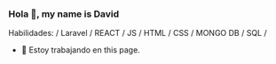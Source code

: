 ### Hola 👋, my name is David




Habilidades: / Laravel  / REACT / JS / HTML / CSS / MONGO DB / SQL /

- 🔭 Estoy trabajando en this page. 
